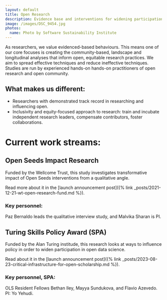 ```yaml
---
layout: default
title: Open Research
description: Evidence base and interventions for widening participation in research.
image: /images/DSC_9454.jpg
photos:
  name: Photo by Software Sustainability Institute
---
```


<!--<h1><figure class="image is-32x32"><img src="{% link images/three-pillars-icons/open-research-icon.png %}"></figure>Open Research</h1>-->

As researchers, we value evidenced-based behaviours. This means one of our core focuses is creating the community-based, landscape and longitudinal analyses that inform open, equitable research practices. We aim to spread effective techniques and reduce ineffective techniques. Studies are run by experienced hands-on hands-on practitioners of open research and open community.

## What makes us different:
- Researchers with demonstrated track record in researching and influencing open.
- Inclusivity and equity-focused approach to research: train and incubate independent research leaders, compensate contributors, foster collaborations.

# Current work streams:

## Open Seeds Impact Research

Funded by the Wellcome Trust, this study investigates transformative impact of Open Seeds interventions from a qualitative angle. 

Read more about it in the [launch announcement post]({% link _posts/2021-12-21-wt-open-research-fund.md %}).

### Key personnel:
Paz Bernaldo leads the qualitative interview study, and Malvika Sharan is PI. 

## Turing Skills Policy Award (SPA)

Funded by the Alan Turing institude, this research looks at ways to influence policy in order to widen participation in open data science. 

Read about it in the [launch announcement post]({% link _posts/2023-08-23-critical-infrastructure-for-open-scholarship.md %}).

### Key personnel, SPA: 
OLS Resident Fellows Bethan Iley, Mayya Sundukova, and Flavio Azevedo. PI: Yo Yehudi. 
